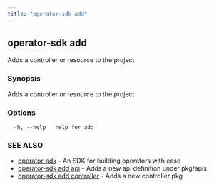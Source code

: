 ```yaml
---
title: "operator-sdk add"
---
```

## operator-sdk add

Adds a controller or resource to the project

### Synopsis

Adds a controller or resource to the project

### Options

```
  -h, --help   help for add
```

### SEE ALSO

* [operator-sdk](../operator-sdk)	 - An SDK for building operators with ease
* [operator-sdk add api](../operator-sdk_add_api)	 - Adds a new api definition under pkg/apis
* [operator-sdk add controller](../operator-sdk_add_controller)	 - Adds a new controller pkg

